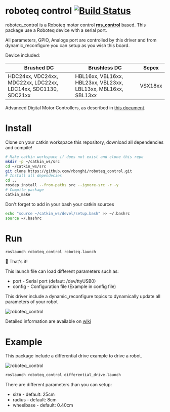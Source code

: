roboteq control [![Build Status](https://travis-ci.org/rbonghi/roboteq_control.svg?branch=master)](https://travis-ci.org/rbonghi/roboteq_control)
=======

roboteq_control is a Roboteq motor control **[ros_control][ros_control]** based.
This package use a Roboteq device with a serial port.

All parameters, GPIO, Analogs port are controlled by this driver and from dynamic_reconfigure you can setup as you wish this board.

Device included:

| Brushed DC | Brushless DC | Sepex |
| ---------- | ------------ | ----- |
| HDC24xx, VDC24xx, MDC22xx, LDC22xx, LDC14xx, SDC1130, SDC21xx | HBL16xx, VBL16xx, HBL23xx, VBL23xx, LBL13xx, MBL16xx, SBL13xx | VSX18xx |

Advanced Digital Motor Controllers, as described in [this document][roboteq_manual]. 

# Install

Clone on your catkin workspace this repository, download all dependencies and compile!

```bash
# Make catkin workspace if does not exist and clone this repo
mkdir -p ~/catkin_ws/src
cd ~/catkin_ws/src
git clone https://github.com/rbonghi/roboteq_control.git
# Install all dependecies
cd ..
rosdep install --from-paths src --ignore-src -r -y
# Compile package
catkin_make
```

Don't forget to add in your bash your catkin sources

```bash
echo "source ~/catkin_ws/devel/setup.bash" >> ~/.bashrc
source ~/.bashrc
```

# Run

```bash
roslaunch roboteq_control roboteq.launch
```

:rocket: That's it!

This launch file can load different parameters such as:
 * port - Serial port (defaut: /dev/ttyUSB0)
 * config - Configuration file (Example in config file)

This driver include a dynamic_reconfigure topics to dynamically update all parameters of your robot

![roboteq_control](https://github.com/rbonghi/roboteq_control/wiki/images/dynamic_reconfigure.png)

Detailed information are available on [wiki](https://github.com/rbonghi/roboteq_control/wiki)

# Example

This package include a differential drive example to drive a robot.

![roboteq_control](https://github.com/rbonghi/roboteq_control/wiki/images/roboteq_control.png)

```bash
roslaunch roboteq_control differential_drive.launch
```

There are different parameters than you can setup:
 * size - default: 25cm
 * radius - default: 8cm
 * wheelbase - default: 0.40cm

[roboteq_manual]: https://www.roboteq.com/index.php/docman/motor-controllers-documents-and-files/documentation/user-manual/272-roboteq-controllers-user-manual-v17/file
[ros_control]: http://wiki.ros.org/ros_control